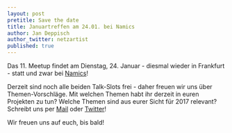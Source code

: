 ```yaml
---
layout: post
pretitle: Save the date
title: Januartreffen am 24.01. bei Namics
author: Jan Deppisch
author_twitter: netzartist
published: true
---
```


Das 11. Meetup findet am Dienstag, 24. Januar - diesmal wieder in Frankfurt - statt und zwar bei [Namics](https://www.namics.com/)!

Derzeit sind noch alle beiden Talk-Slots frei - daher freuen wir uns über Themen-Vorschläge. Mit welchen Themen habt ihr derzeit in euren Projekten zu tun? Welche Themen sind aus eurer Sicht für 2017 relevant? Schreibt uns per [Mail](mailto:info@frontend-rheinmain.de) oder [Twitter](https://twitter.com/frontend_rm)!

Wir freuen uns auf euch, bis bald!